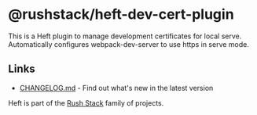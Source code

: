 # @rushstack/heft-dev-cert-plugin

This is a Heft plugin to manage development certificates for local serve.
Automatically configures webpack-dev-server to use https in serve mode.

## Links

- [CHANGELOG.md](
  https://github.com/microsoft/rushstack/blob/master/heft-plugins/heft-dev-cert-plugin/CHANGELOG.md) - Find
  out what's new in the latest version

Heft is part of the [Rush Stack](https://rushstack.io/) family of projects.
